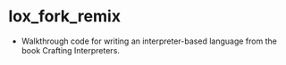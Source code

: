 # lox_fork_remix

- Walkthrough code for writing an interpreter-based language from the book Crafting Interpreters.
